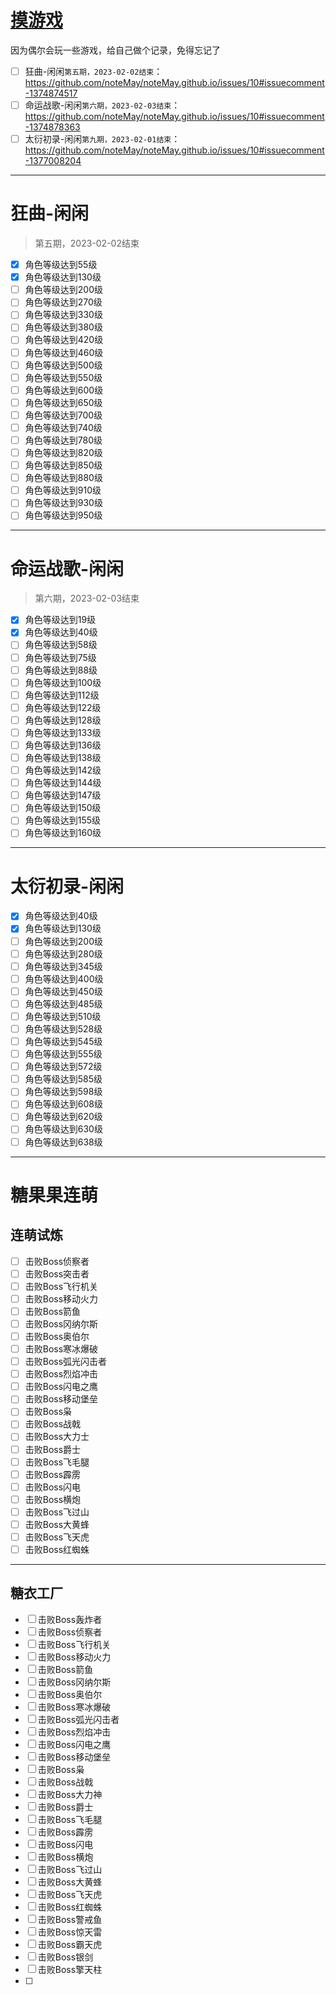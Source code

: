 # [摸游戏](https://github.com/noteMay/noteMay.github.io/issues/10)

因为偶尔会玩一些游戏，给自己做个记录，免得忘记了

- [ ] 狂曲-闲闲`第五期，2023-02-02结束`：https://github.com/noteMay/noteMay.github.io/issues/10#issuecomment-1374874517
- [ ] 命运战歌-闲闲`第六期，2023-02-03结束`：https://github.com/noteMay/noteMay.github.io/issues/10#issuecomment-1374878363
- [ ] 太衍初录-闲闲`第九期，2023-02-01结束`：https://github.com/noteMay/noteMay.github.io/issues/10#issuecomment-1377008204

---

# 狂曲-闲闲
> 第五期，2023-02-02结束
- [x] 角色等级达到55级
- [x] 角色等级达到130级
- [ ] 角色等级达到200级
- [ ] 角色等级达到270级
- [ ] 角色等级达到330级
- [ ] 角色等级达到380级
- [ ] 角色等级达到420级
- [ ] 角色等级达到460级
- [ ] 角色等级达到500级
- [ ] 角色等级达到550级
- [ ] 角色等级达到600级
- [ ] 角色等级达到650级
- [ ] 角色等级达到700级
- [ ] 角色等级达到740级
- [ ] 角色等级达到780级
- [ ] 角色等级达到820级
- [ ] 角色等级达到850级
- [ ] 角色等级达到880级
- [ ] 角色等级达到910级
- [ ] 角色等级达到930级
- [ ] 角色等级达到950级

---

# 命运战歌-闲闲
> 第六期，2023-02-03结束
- [x] 角色等级达到19级
- [x] 角色等级达到40级
- [ ] 角色等级达到58级
- [ ] 角色等级达到75级
- [ ] 角色等级达到88级
- [ ] 角色等级达到100级
- [ ] 角色等级达到112级
- [ ] 角色等级达到122级
- [ ] 角色等级达到128级
- [ ] 角色等级达到133级
- [ ] 角色等级达到136级
- [ ] 角色等级达到138级
- [ ] 角色等级达到142级
- [ ] 角色等级达到144级
- [ ] 角色等级达到147级
- [ ] 角色等级达到150级
- [ ] 角色等级达到155级
- [ ] 角色等级达到160级

---

# 太衍初录-闲闲

- [x] 角色等级达到40级
- [x] 角色等级达到130级
- [ ] 角色等级达到200级
- [ ] 角色等级达到280级
- [ ] 角色等级达到345级
- [ ] 角色等级达到400级
- [ ] 角色等级达到450级
- [ ] 角色等级达到485级
- [ ] 角色等级达到510级
- [ ] 角色等级达到528级
- [ ] 角色等级达到545级
- [ ] 角色等级达到555级
- [ ] 角色等级达到572级
- [ ] 角色等级达到585级
- [ ] 角色等级达到598级
- [ ] 角色等级达到608级
- [ ] 角色等级达到620级
- [ ] 角色等级达到630级
- [ ] 角色等级达到638级

---

# 糖果果连萌
## 连萌试炼

- [ ] 击败Boss侦察者
- [ ] 击败Boss突击者
- [ ] 击败Boss飞行机关
- [ ] 击败Boss移动火力
- [ ] 击败Boss箭鱼
- [ ] 击败Boss冈纳尔斯
- [ ] 击败Boss奥伯尔
- [ ] 击败Boss寒冰爆破
- [ ] 击败Boss弧光闪击者
- [ ] 击败Boss烈焰冲击
- [ ] 击败Boss闪电之鹰
- [ ] 击败Boss移动堡垒
- [ ] 击败Boss枭
- [ ] 击败Boss战戟
- [ ] 击败Boss大力士
- [ ] 击败Boss爵士
- [ ] 击败Boss飞毛腿
- [ ] 击败Boss霹雳
- [ ] 击败Boss闪电
- [ ] 击败Boss横炮
- [ ] 击败Boss飞过山
- [ ] 击败Boss大黄蜂
- [ ] 击败Boss飞天虎
- [ ] 击败Boss红蜘蛛

---

## 糖衣工厂

- [ ] 击败Boss轰炸者
- [ ] 击败Boss侦察者
- [ ] 击败Boss飞行机关
- [ ] 击败Boss移动火力
- [ ] 击败Boss箭鱼
- [ ] 击败Boss冈纳尔斯
- [ ] 击败Boss奥伯尔
- [ ] 击败Boss寒冰爆破
- [ ] 击败Boss弧光闪击者
- [ ] 击败Boss烈焰冲击
- [ ] 击败Boss闪电之鹰
- [ ] 击败Boss移动堡垒
- [ ] 击败Boss枭
- [ ] 击败Boss战戟
- [ ] 击败Boss大力神
- [ ] 击败Boss爵士
- [ ] 击败Boss飞毛腿
- [ ] 击败Boss霹雳
- [ ] 击败Boss闪电
- [ ] 击败Boss横炮
- [ ] 击败Boss飞过山
- [ ] 击败Boss大黄蜂
- [ ] 击败Boss飞天虎
- [ ] 击败Boss红蜘蛛
- [ ] 击败Boss警戒鱼
- [ ] 击败Boss惊天雷
- [ ] 击败Boss霸天虎
- [ ] 击败Boss银剑
- [ ] 击败Boss擎天柱
- [ ] 